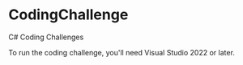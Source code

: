 # CodingChallenge
C# Coding Challenges

To run the coding challenge, you'll need Visual Studio 2022 or later.

